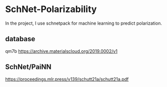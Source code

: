 # SchNet-Polarizability
In the project, I use schnetpack for machine learning to predict polarization.

## database
qm7b 
https://archive.materialscloud.org/2019.0002/v1

## SchNet/PaiNN
https://proceedings.mlr.press/v139/schutt21a/schutt21a.pdf
